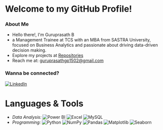 # Welcome to my GitHub Profile!

### About Me

- Hello there!, I'm Guruprasath B
- a Management Trainee at TCS with an MBA from SASTRA University, focused on Business Analytics and passionate about driving data-driven decision making.
-  Explore my projects at [Repositories](https://github.com/Guruprasath0B?tab=repositories)
-  Reach me at: guruprasathgp1502@gmail.com

### Wanna be connected?

[![LinkedIn](https://img.shields.io/badge/LinkedIn-0077B5?style=flat-square&logo=linkedin&logoColor=white)](https://linkedin.com/in/gp2003/)


# Languages & Tools

- *Data Analysis:* ![Power BI](https://img.shields.io/badge/-Power%20BI-yellow?logo=powerbi&logoColor=white) ![Excel](https://img.shields.io/badge/-Excel-yellow?logo=microsoft-excel&logoColor=white) ![MySQL](https://img.shields.io/badge/-MySQL-yellow?logo=mysql&logoColor=white)
- *Programming:* ![Python](https://img.shields.io/badge/-Python-green?logo=python&logoColor=white) ![NumPy](https://img.shields.io/badge/-NumPy-green?logo=numpy&logoColor=white) ![Pandas](https://img.shields.io/badge/-Pandas-green?logo=pandas&logoColor=white) ![Matplotlib](https://img.shields.io/badge/-Matplotlib-green?logo=python&logoColor=white) ![Seaborn](https://img.shields.io/badge/-Seaborn-green?logo=python&logoColor=white)

<!--
**Guruprasath0B/Guruprasath0B** is a ✨ _special_ ✨ repository because its `README.md` (this file) appears on your GitHub profile.

Here are some ideas to get you started:

- 🔭 I’m currently working on ...
- 🌱 I’m currently learning ...
- 👯 I’m looking to collaborate on ...
- 🤔 I’m looking for help with ...
- 💬 Ask me about ...
- 📫 How to reach me: ...
- 😄 Pronouns: ...
- ⚡ Fun fact: ...
-->
